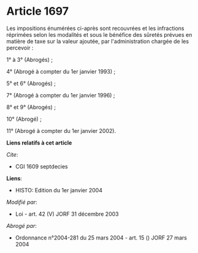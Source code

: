 # Article 1697

Les impositions énumérées ci-après sont recouvrées et les infractions réprimées selon les modalités et sous le bénéfice des
sûretés prévues en matière de taxe sur la valeur ajoutée, par l'administration chargée de les percevoir :

1° à 3° (Abrogés) ;

4° (Abrogé à compter du 1er janvier 1993) ;

5° et 6° (Abrogés) ;

7° (Abrogé à compter du 1er janvier 1996) ;

8° et 9° (Abrogés) ;

10° (Abrogé) ;

11° (Abrogé à compter du 1er janvier 2002).

**Liens relatifs à cet article**

_Cite_:

  - CGI 1609 septdecies

**Liens**:

  - HISTO: Edition du 1er janvier 2004

_Modifié par_:

  - Loi - art. 42 (V) JORF 31 décembre 2003

_Abrogé par_:

  - Ordonnance n°2004-281 du 25 mars 2004 - art. 15 () JORF 27 mars 2004
